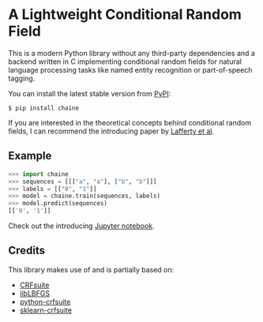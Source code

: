 # A Lightweight Conditional Random Field

This is a modern Python library without any third-party dependencies and a backend written in C implementing conditional random fields for natural language processing tasks like named entity recognition or part-of-speech tagging.

You can install the latest stable version from [PyPI](https://pypi.org/project/chaine):

```
$ pip install chaine
```

If you are interested in the theoretical concepts behind conditional random fields, I can recommend the introducing paper by [Lafferty et al](https://repository.upenn.edu/cgi/viewcontent.cgi?article=1162&context=cis_papers).


## Example

```python
>>> import chaine
>>> sequences = [[["a", "a"], ["b", "b"]]]
>>> labels = [["0", "1"]]
>>> model = chaine.train(sequences, labels)
>>> model.predict(sequences)
[['0', '1']]
```

Check out the introducing [Jupyter notebook](https://github.com/severinsimmler/chaine/blob/master/notebooks/tutorial.ipynb).


## Credits

This library makes use of and is partially based on:

- [CRFsuite](https://github.com/chokkan/crfsuite)
- [libLBFGS](https://github.com/chokkan/liblbfgs)
- [python-crfsuite](https://github.com/scrapinghub/python-crfsuite)
- [sklearn-crfsuite](https://github.com/TeamHG-Memex/sklearn-crfsuite)
